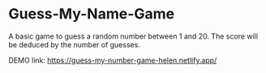 # Guess-My-Name-Game

A basic game to guess a random number between 1 and 20. The score will be deduced by the number of guesses.

DEMO link: https://guess-my-number-game-helen.netlify.app/
